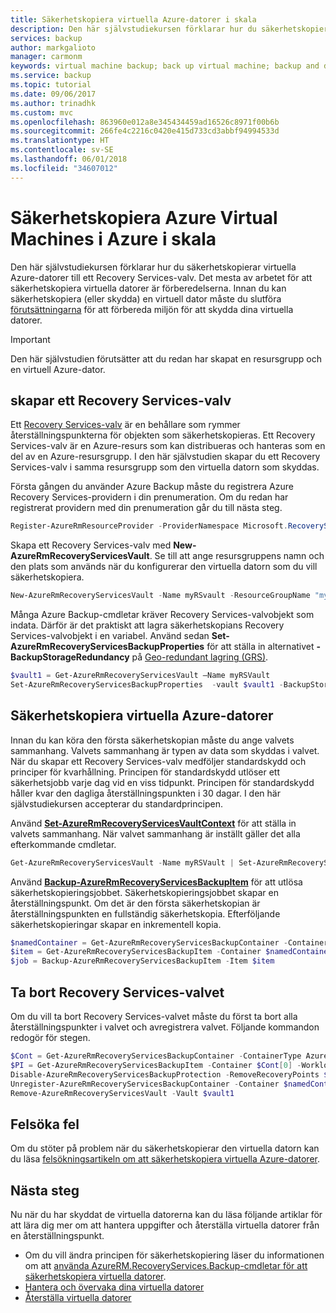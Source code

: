 ```yaml
---
title: Säkerhetskopiera virtuella Azure-datorer i skala
description: Den här självstudiekursen förklarar hur du säkerhetskopierar flera virtuella Azure-datorer till ett Recovery Services-valv.
services: backup
author: markgalioto
manager: carmonm
keywords: virtual machine backup; back up virtual machine; backup and disaster recovery
ms.service: backup
ms.topic: tutorial
ms.date: 09/06/2017
ms.author: trinadhk
ms.custom: mvc
ms.openlocfilehash: 863960e012a8e345434459ad16526c8971f00b6b
ms.sourcegitcommit: 266fe4c2216c0420e415d733cd3abbf94994533d
ms.translationtype: HT
ms.contentlocale: sv-SE
ms.lasthandoff: 06/01/2018
ms.locfileid: "34607012"
---
```

# <a name="back-up-azure-virtual-machines-in-azure-at-scale"></a>Säkerhetskopiera Azure Virtual Machines i Azure i skala

Den här självstudiekursen förklarar hur du säkerhetskopierar virtuella Azure-datorer till ett Recovery Services-valv. Det mesta av arbetet för att säkerhetskopiera virtuella datorer är förberedelserna. Innan du kan säkerhetskopiera (eller skydda) en virtuell dator måste du slutföra [förutsättningarna](backup-azure-arm-vms-prepare.md) för att förbereda miljön för att skydda dina virtuella datorer. 

> [!IMPORTANT]
> Den här självstudien förutsätter att du redan har skapat en resursgrupp och en virtuell Azure-dator.

## <a name="create-a-recovery-services-vault"></a>skapar ett Recovery Services-valv

Ett [Recovery Services-valv](backup-azure-recovery-services-vault-overview.md) är en behållare som rymmer återställningspunkterna för objekten som säkerhetskopieras. Ett Recovery Services-valv är en Azure-resurs som kan distribueras och hanteras som en del av en Azure-resursgrupp. I den här självstudien skapar du ett Recovery Services-valv i samma resursgrupp som den virtuella datorn som skyddas.


Första gången du använder Azure Backup måste du registrera Azure Recovery Services-providern i din prenumeration. Om du redan har registrerat providern med din prenumeration går du till nästa steg.

```powershell
Register-AzureRmResourceProvider -ProviderNamespace Microsoft.RecoveryServices
```

Skapa ett Recovery Services-valv med **New-AzureRmRecoveryServicesVault**. Se till att ange resursgruppens namn och den plats som används när du konfigurerar den virtuella datorn som du vill säkerhetskopiera. 

```powershell
New-AzureRmRecoveryServicesVault -Name myRSvault -ResourceGroupName "myResourceGroup" -Location "EastUS"
```

Många Azure Backup-cmdletar kräver Recovery Services-valvobjekt som indata. Därför är det praktiskt att lagra säkerhetskopians Recovery Services-valvobjekt i en variabel. Använd sedan **Set-AzureRmRecoveryServicesBackupProperties** för att ställa in alternativet **-BackupStorageRedundancy** på [Geo-redundant lagring (GRS)](../storage/common/storage-redundancy-grs.md). 

```powershell
$vault1 = Get-AzureRmRecoveryServicesVault –Name myRSVault
Set-AzureRmRecoveryServicesBackupProperties  -vault $vault1 -BackupStorageRedundancy GeoRedundant
```

## <a name="back-up-azure-virtual-machines"></a>Säkerhetskopiera virtuella Azure-datorer

Innan du kan köra den första säkerhetskopian måste du ange valvets sammanhang. Valvets sammanhang är typen av data som skyddas i valvet. När du skapar ett Recovery Services-valv medföljer standardskydd och principer för kvarhållning. Principen för standardskydd utlöser ett säkerhetsjobb varje dag vid en viss tidpunkt. Principen för standardskydd håller kvar den dagliga återställningspunkten i 30 dagar. I den här självstudiekursen accepterar du standardprincipen. 

Använd **[Set-AzureRmRecoveryServicesVaultContext](https://docs.microsoft.com/powershell/module/azurerm.recoveryservices/set-azurermrecoveryservicesvaultcontext)** för att ställa in valvets sammanhang. När valvet sammanhang är inställt gäller det alla efterkommande cmdletar. 

```powershell
Get-AzureRmRecoveryServicesVault -Name myRSVault | Set-AzureRmRecoveryServicesVaultContext
```

Använd **[Backup-AzureRmRecoveryServicesBackupItem](https://docs.microsoft.com/powershell/module/azurerm.recoveryservices.backup/backup-azurermrecoveryservicesbackupitem)** för att utlösa säkerhetskopieringsjobbet. Säkerhetskopieringsjobbet skapar en återställningspunkt. Om det är den första säkerhetskopian är återställningspunkten en fullständig säkerhetskopia. Efterföljande säkerhetskopieringar skapar en inkrementell kopia.

```powershell
$namedContainer = Get-AzureRmRecoveryServicesBackupContainer -ContainerType AzureVM -Status Registered -FriendlyName "V2VM"
$item = Get-AzureRmRecoveryServicesBackupItem -Container $namedContainer -WorkloadType AzureVM
$job = Backup-AzureRmRecoveryServicesBackupItem -Item $item
```

## <a name="delete-the-recovery-services-vault"></a>Ta bort Recovery Services-valvet

Om du vill ta bort Recovery Services-valvet måste du först ta bort alla återställningspunkter i valvet och avregistrera valvet. Följande kommandon redogör för stegen. 


```powershell
$Cont = Get-AzureRmRecoveryServicesBackupContainer -ContainerType AzureVM -Status Registered
$PI = Get-AzureRmRecoveryServicesBackupItem -Container $Cont[0] -WorkloadType AzureVm
Disable-AzureRmRecoveryServicesBackupProtection -RemoveRecoveryPoints $PI[0]
Unregister-AzureRmRecoveryServicesBackupContainer -Container $namedContainer
Remove-AzureRmRecoveryServicesVault -Vault $vault1
```

## <a name="troubleshooting-errors"></a>Felsöka fel
Om du stöter på problem när du säkerhetskopierar den virtuella datorn kan du läsa [felsökningsartikeln om att säkerhetskopiera virtuella Azure-datorer](backup-azure-vms-troubleshoot.md).

## <a name="next-steps"></a>Nästa steg
Nu när du har skyddat de virtuella datorerna kan du läsa följande artiklar för att lära dig mer om att hantera uppgifter och återställa virtuella datorer från en återställningspunkt.

* Om du vill ändra principen för säkerhetskopiering läser du informationen om att [använda AzureRM.RecoveryServices.Backup-cmdletar för att säkerhetskopiera virtuella datorer](backup-azure-vms-automation.md#create-a-protection-policy).
* [Hantera och övervaka dina virtuella datorer](backup-azure-manage-vms.md)
* [Återställa virtuella datorer](backup-azure-arm-restore-vms.md)
